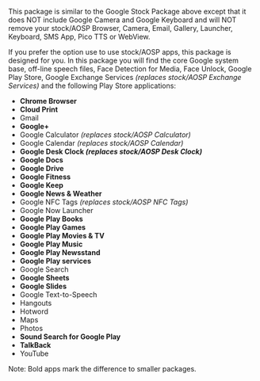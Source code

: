 This package is similar to the Google Stock Package above except that it does NOT include Google Camera and Google Keyboard and will NOT remove your stock/AOSP Browser, Camera, Email, Gallery, Launcher, Keyboard, SMS App, Pico TTS or WebView.

If you prefer the option use to use stock/AOSP apps, this package is designed for you.
In this package you will find the core Google system base, off-line speech files, Face Detection for Media, Face Unlock, Google Play Store, Google Exchange Services _(replaces stock/AOSP Exchange Services)_ and the following Play Store applications:

* **Chrome Browser**
* **Cloud Print**
* Gmail
* **Google+**
* Google Calculator _(replaces stock/AOSP Calculator)_
* Google Calendar _(replaces stock/AOSP Calendar)_
* **Google Desk Clock _(replaces stock/AOSP Desk Clock)_**
* **Google Docs**
* **Google Drive**
* **Google Fitness**
* **Google Keep**
* **Google News & Weather**
* Google NFC Tags _(replaces stock/AOSP NFC Tags)_
* Google Now Launcher
* **Google Play Books**
* **Google Play Games**
* **Google Play Movies & TV**
* **Google Play Music**
* **Google Play Newsstand**
* **Google Play services**
* Google Search
* **Google Sheets**
* **Google Slides**
* Google Text-to-Speech
* Hangouts
* Hotword
* Maps
* Photos
* **Sound Search for Google Play**
* **TalkBack**
* YouTube

Note: Bold apps mark the difference to smaller packages.